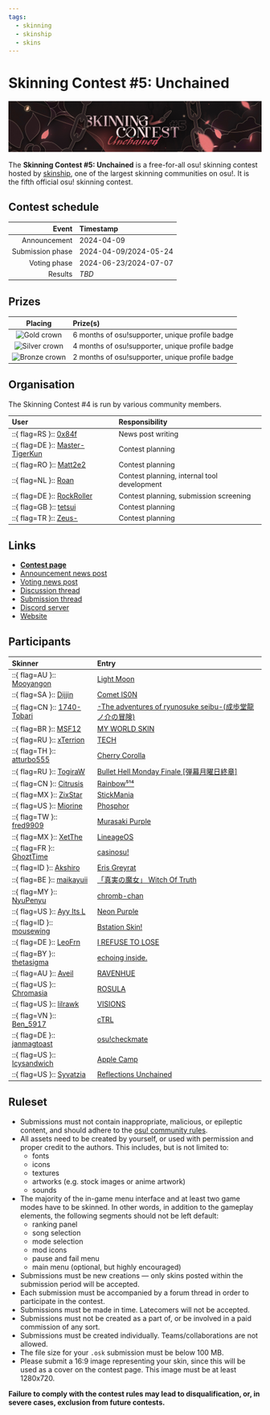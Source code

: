 ```yaml
---
tags:
  - skinning
  - skinship
  - skins
---
```


# Skinning Contest #5: Unchained

![Skinning Contest #5 banner](img/banner.jpg)

The **Skinning Contest #5: Unchained** is a free-for-all osu! skinning contest hosted by [skinship](https://skinship.xyz), one of the largest skinning communities on osu!. It is the fifth official osu! skinning contest.

## Contest schedule

| Event | Timestamp |
| --: | :-- |
| Announcement | 2024-04-09 |
| Submission phase | 2024-04-09/2024-05-24 |
| Voting phase | 2024-06-23/2024-07-07 |
| Results | *TBD* |

## Prizes

| Placing | Prize(s) |
| :-: | :-- |
| ![Gold crown](/wiki/shared/crown-gold.png "1st place") | 6 months of osu!supporter, unique profile badge |
| ![Silver crown](/wiki/shared/crown-silver.png "2nd place") | 4 months of osu!supporter, unique profile badge |
| ![Bronze crown](/wiki/shared/crown-bronze.png "3rd place") | 2 months of osu!supporter, unique profile badge |

## Organisation

The Skinning Contest #4 is run by various community members.

| User | Responsibility |
| :-- | :-- |
| ::{ flag=RS }:: [0x84f](https://osu.ppy.sh/users/7944724) | News post writing |
| ::{ flag=DE }:: [Master-TigerKun](https://osu.ppy.sh/users/10688456) | Contest planning |
| ::{ flag=RO }:: [Matt2e2](https://osu.ppy.sh/users/12144912) | Contest planning |
| ::{ flag=NL }:: [Roan](https://osu.ppy.sh/users/8214639) | Contest planning, internal tool development |
| ::{ flag=DE }:: [RockRoller](https://osu.ppy.sh/users/8388854) | Contest planning, submission screening |
| ::{ flag=GB }:: [tetsui](https://osu.ppy.sh/users/10974678) | Contest planning |
| ::{ flag=TR }:: [Zeus-](https://osu.ppy.sh/users/5464437) | Contest planning |

## Links

- **[Contest page](https://osu.ppy.sh/community/contests/208)**
- [Announcement news post](https://osu.ppy.sh/home/news/2024-04-09-skinning-contest-unchained)
- [Voting news post](https://osu.ppy.sh/home/news/2024-06-23-skinning-contest-unchained-voting)
- [Discussion thread](https://osu.ppy.sh/community/forums/topics/1906590)
- [Submission thread](https://osu.ppy.sh/community/forums/topics/1906588)
- [Discord server](https://discord.skinship.xyz)
- [Website](https://skinship.xyz)

## Participants

| Skinner | Entry |
| :-- | :-- |
| ::{ flag=AU }:: [Mooyangon](https://osu.ppy.sh/users/18655444) | [Light Moon](https://osu.ppy.sh/community/forums/topics/1908624) |
| ::{ flag=SA }:: [Dijjin](https://osu.ppy.sh/users/18400287) | [Comet IS0N](https://osu.ppy.sh/community/forums/topics/1908734) |
| ::{ flag=CN }:: [1740-Tobari](https://osu.ppy.sh/users/24673124) | [-The adventures of ryunosuke seibu-(成歩堂龍ノ介の冒険)](https://osu.ppy.sh/community/forums/topics/1908862) |
| ::{ flag=BR }:: [MSF12](https://osu.ppy.sh/users/16085671) | [MY WORLD SKIN](https://osu.ppy.sh/community/forums/topics/1909545) |
| ::{ flag=RU }:: [xTerrion](https://osu.ppy.sh/users/15679478) | [TECH](https://osu.ppy.sh/community/forums/topics/1923252) |
| ::{ flag=TH }:: [atturbo555](https://osu.ppy.sh/users/5730417) | [Cherry Corolla](https://osu.ppy.sh/community/forums/topics/1912102) |
| ::{ flag=RU }:: [TogiraW](https://osu.ppy.sh/users/20149300) | [Bullet Hell Monday Finale [弾幕月曜日終章]](https://osu.ppy.sh/community/forums/topics/1918059) |
| ::{ flag=CN }:: [Citrusis](https://osu.ppy.sh/users/30298378) | [Rainbow⁵¹⁴](https://osu.ppy.sh/community/forums/topics/1919980) |
| ::{ flag=MX }:: [ZixStar](https://osu.ppy.sh/users/11844975) | [StickMania](https://osu.ppy.sh/community/forums/topics/1920401) |
| ::{ flag=US }:: [Miorine](https://osu.ppy.sh/users/12630408) | [Phosphor](https://osu.ppy.sh/community/forums/topics/1920571) |
| ::{ flag=TW }:: [fred9909](https://osu.ppy.sh/users/502239) | [Murasaki Purple](https://osu.ppy.sh/community/forums/topics/1923479) |
| ::{ flag=MX }:: [XetThe](https://osu.ppy.sh/users/16274977) | [LineageOS](https://osu.ppy.sh/community/forums/topics/1923880) |
| ::{ flag=FR }:: [GhoztTime](https://osu.ppy.sh/users/11635690) | [casinosu!](https://osu.ppy.sh/community/forums/topics/1924044) |
| ::{ flag=ID }:: [Akshiro](https://osu.ppy.sh/users/10557490) | [Eris Greyrat](https://osu.ppy.sh/community/forums/topics/1924459) |
| ::{ flag=BE }:: [maikayuii](https://osu.ppy.sh/users/27370842) | [「真実の魔女」 Witch Of Truth](https://osu.ppy.sh/community/forums/topics/1925018) |
| ::{ flag=MY }:: [NyuPenyu](https://osu.ppy.sh/users/12233680) | [chromb-chan](https://osu.ppy.sh/community/forums/topics/1925084) |
| ::{ flag=US }:: [Ayy Its L](https://osu.ppy.sh/users/17890847) | [Neon Purple](https://osu.ppy.sh/community/forums/topics/1925169) |
| ::{ flag=ID }:: [mousewing](https://osu.ppy.sh/users/10837448) | [Bstation Skin!](https://osu.ppy.sh/community/forums/topics/1925215) |
| ::{ flag=DE }:: [LeoFrn](https://osu.ppy.sh/users/19795875) | [I REFUSE TO LOSE](https://osu.ppy.sh/community/forums/topics/1925389) |
| ::{ flag=BY }:: [thetasigma](https://osu.ppy.sh/users/6234482) | [echoing inside.](https://osu.ppy.sh/community/forums/topics/1925867) |
| ::{ flag=AU }:: [Aveil](https://osu.ppy.sh/users/11635646) | [RAVENHUE](https://osu.ppy.sh/community/forums/topics/1925905) |
| ::{ flag=US }:: [Chromasia](https://osu.ppy.sh/users/7306251) | [ROSULA](https://osu.ppy.sh/community/forums/topics/1925929) |
| ::{ flag=US }:: [lilrawk](https://osu.ppy.sh/users/13799581) | [VISIONS](https://osu.ppy.sh/community/forums/topics/1925961) |
| ::{ flag=VN }:: [Ben_5917](https://osu.ppy.sh/users/6026593) | [cTRL](https://osu.ppy.sh/community/forums/topics/1926175) |
| ::{ flag=DE }:: [janmagtoast](https://osu.ppy.sh/users/16849319) | [osu!checkmate](https://osu.ppy.sh/community/forums/topics/1926184) |
| ::{ flag=US }:: [Icysandwich](https://osu.ppy.sh/users/10961544) | [Apple Camp](https://osu.ppy.sh/community/forums/topics/1926191) |
| ::{ flag=US }:: [Syvatzia](https://osu.ppy.sh/users/19082107) | [Reflections Unchained](https://osu.ppy.sh/community/forums/topics/1926206) |

## Ruleset

- Submissions must not contain inappropriate, malicious, or epileptic content, and should adhere to the [osu! community rules](/wiki/Rules).
- All assets need to be created by yourself, or used with permission and proper credit to the authors. This includes, but is not limited to:
  - fonts
  - icons
  - textures
  - artworks (e.g. stock images or anime artwork)
  - sounds
- The majority of the in-game menu interface and at least two game modes have to be skinned. In other words, in addition to the gameplay elements, the following segments should not be left default:
  - ranking panel
  - song selection
  - mode selection
  - mod icons
  - pause and fail menu
  - main menu (optional, but highly encouraged)
- Submissions must be new creations — only skins posted within the submission period will be accepted.
- Each submission must be accompanied by a forum thread in order to participate in the contest.
- Submissions must be made in time. Latecomers will not be accepted.
- Submissions must not be created as a part of, or be involved in a paid commission of any sort.
- Submissions must be created individually. Teams/collaborations are not allowed.
- The file size for your `.osk` submission must be below 100 MB.
- Please submit a 16:9 image representing your skin, since this will be used as a cover on the contest page. This image must be at least 1280x720.

**Failure to comply with the contest rules may lead to disqualification, or, in severe cases, exclusion from future contests.**
